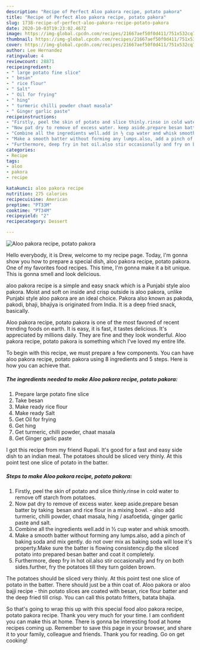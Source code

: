 ```yaml
---
description: "Recipe of Perfect Aloo pakora recipe, potato pakora"
title: "Recipe of Perfect Aloo pakora recipe, potato pakora"
slug: 1738-recipe-of-perfect-aloo-pakora-recipe-potato-pakora
date: 2020-10-03T19:23:02.467Z
image: https://img-global.cpcdn.com/recipes/21667aef50f0d411/751x532cq70/aloo-pakora-recipe-potato-pakora-recipe-main-photo.jpg
thumbnail: https://img-global.cpcdn.com/recipes/21667aef50f0d411/751x532cq70/aloo-pakora-recipe-potato-pakora-recipe-main-photo.jpg
cover: https://img-global.cpcdn.com/recipes/21667aef50f0d411/751x532cq70/aloo-pakora-recipe-potato-pakora-recipe-main-photo.jpg
author: Lee Hernandez
ratingvalue: 4
reviewcount: 28871
recipeingredient:
- " large potato fine slice"
- " besan"
- " rice flour"
- " Salt"
- " Oil for frying"
- " hing"
- " turmeric chilli powder chaat masala"
- " Ginger garlic paste"
recipeinstructions:
- "Firstly, peel the skin of potato and slice thinly.rinse in cold water to remove off starch from potatoes."
- "Now pat dry to remove of excess water. keep aside.prepare besan batter by taking  besan and rice flour in a mixing bowl. also add  turmeric, chilli powder, chaat masala, hing / asafoetida, ginger garlic paste and salt."
- "Combine all the ingredients well.add in ½ cup water and whisk smooth."
- "Make a smooth batter without forming any lumps.also, add a pinch of baking soda and mix gently. do not over mix as baking soda will lose it&#39;s property.Make sure the batter is flowing consistency.dip the sliced potato into prepared besan batter and coat it completely."
- "Furthermore, deep fry in hot oil.also stir occasionally and fry on both sides.further, fry the potatoes till they turn golden brown."
categories:
- Recipe
tags:
- aloo
- pakora
- recipe

katakunci: aloo pakora recipe 
nutrition: 275 calories
recipecuisine: American
preptime: "PT33M"
cooktime: "PT34M"
recipeyield: "2"
recipecategory: Dessert

---
```



![Aloo pakora recipe, potato pakora](https://img-global.cpcdn.com/recipes/21667aef50f0d411/751x532cq70/aloo-pakora-recipe-potato-pakora-recipe-main-photo.jpg)

Hello everybody, it is Drew, welcome to my recipe page. Today, I'm gonna show you how to prepare a special dish, aloo pakora recipe, potato pakora. One of my favorites food recipes. This time, I'm gonna make it a bit unique. This is gonna smell and look delicious.

aloo pakora recipe is a simple and easy snack which is a Punjabi style aloo pakora. Moist and soft on inside and crisp outside is aloo pakora, unlike Punjabi style aloo pakora are an ideal choice. Pakora also known as pakoda, pakodi, bhaji, bhajiya is originated from India. It is a deep fried snack, basically.

Aloo pakora recipe, potato pakora is one of the most favored of recent trending foods on earth. It is easy, it is fast, it tastes delicious. It's appreciated by millions daily. They are fine and they look wonderful. Aloo pakora recipe, potato pakora is something which I've loved my entire life.


To begin with this recipe, we must prepare a few components. You can have aloo pakora recipe, potato pakora using 8 ingredients and 5 steps. Here is how you can achieve that.

<!--inarticleads1-->

##### The ingredients needed to make Aloo pakora recipe, potato pakora:

1. Prepare  large potato fine slice
1. Take  besan
1. Make ready  rice flour
1. Make ready  Salt
1. Get  Oil for frying
1. Get  hing
1. Get  turmeric, chilli powder, chaat masala
1. Get  Ginger garlic paste


I got this recipe from my friend Rupali. It&#39;s good for a fast and easy side dish to an indian meal. The potatoes should be sliced very thinly. At this point test one slice of potato in the batter. 

<!--inarticleads2-->

##### Steps to make Aloo pakora recipe, potato pakora:

1. Firstly, peel the skin of potato and slice thinly.rinse in cold water to remove off starch from potatoes.
1. Now pat dry to remove of excess water. keep aside.prepare besan batter by taking  besan and rice flour in a mixing bowl. - also add  turmeric, chilli powder, chaat masala, hing / asafoetida, ginger garlic paste and salt.
1. Combine all the ingredients well.add in ½ cup water and whisk smooth.
1. Make a smooth batter without forming any lumps.also, add a pinch of baking soda and mix gently. do not over mix as baking soda will lose it&#39;s property.Make sure the batter is flowing consistency.dip the sliced potato into prepared besan batter and coat it completely.
1. Furthermore, deep fry in hot oil.also stir occasionally and fry on both sides.further, fry the potatoes till they turn golden brown.


The potatoes should be sliced very thinly. At this point test one slice of potato in the batter. There should just be a thin coat of. Aloo pakora or aloo bajji recipe - thin potato slices are coated with besan, rice flour batter and the deep fried till crisp. You can call this potato fritters, batata bhajia. 

So that's going to wrap this up with this special food aloo pakora recipe, potato pakora recipe. Thank you very much for your time. I am confident you can make this at home. There is gonna be interesting food at home recipes coming up. Remember to save this page in your browser, and share it to your family, colleague and friends. Thank you for reading. Go on get cooking!
